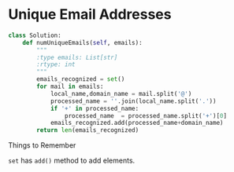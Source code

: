# Unique Email Addresses

```python
class Solution:
    def numUniqueEmails(self, emails):
        """
        :type emails: List[str]
        :rtype: int
        """
        emails_recognized = set()
        for mail in emails:
            local_name,domain_name = mail.split('@')
            processed_name = ''.join(local_name.split('.'))
            if '+' in processed_name:
                processed_name  = processed_name.split('+')[0]
            emails_recognized.add(processed_name+domain_name)
        return len(emails_recognized)
```



Things to Remember

`set` has `add()`  method to add elements.

